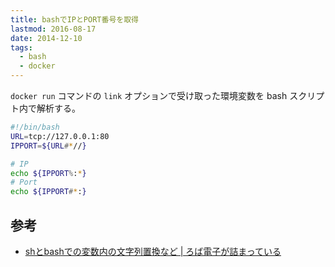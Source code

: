 ```yaml
---
title: bashでIPとPORT番号を取得
lastmod: 2016-08-17
date: 2014-12-10
tags:
  - bash
  - docker
---
```

`docker run` コマンドの `link` オプションで受け取った環境変数を bash スクリプト内で解析する。

```bash
#!/bin/bash
URL=tcp://127.0.0.1:80
IPPORT=${URL#*//}

# IP
echo ${IPPORT%:*}
# Port
echo ${IPPORT#*:}
```

## 参考
  * [shとbashでの変数内の文字列置換など | ろば電子が詰まっている](http://d.hatena.ne.jp/ozuma/20130928/1380380390)
